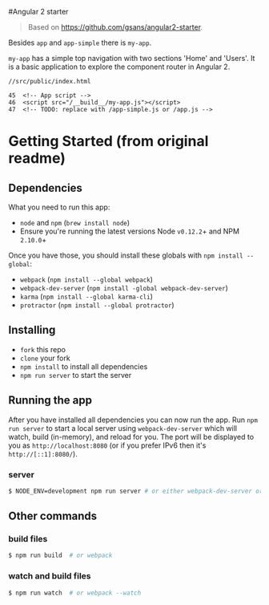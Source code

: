 #Angular 2 starter

> Based on https://github.com/gsans/angular2-starter.

Besides `app` and `app-simple` there is `my-app`. 

`my-app` has a simple top navigation with two sections 'Home' and 'Users'. It is a basic application to explore the component router in Angular 2.

```
//src/public/index.html

45  <!-- App script -->
46  <script src="/__build__/my-app.js"></script>
47  <!-- TODO: replace with /app-simple.js or /app.js -->
```

# Getting Started (from original readme)
## Dependencies
What you need to run this app:
* `node` and `npm` (`brew install node`)
* Ensure you're running the latest versions Node `v0.12.2`+ and NPM `2.10.0`+

Once you have those, you should install these globals with `npm install --global`:
* `webpack` (`npm install --global webpack`)
* `webpack-dev-server` (`npm install -global webpack-dev-server`)
* `karma` (`npm install --global karma-cli`)
* `protractor` (`npm install --global protractor`)

## Installing
* `fork` this repo
* `clone` your fork
* `npm install` to install all dependencies
* `npm run server` to start the server

## Running the app
After you have installed all dependencies you can now run the app. Run `npm run server` to start a local server using `webpack-dev-server` which will watch, build (in-memory), and reload for you. The port will be displayed to you as `http://localhost:8080` (or if you prefer IPv6 then it's `http://[::1]:8080/`).
 
### server
```bash
$ NODE_ENV=development npm run server # or either webpack-dev-server or npm run express
```

## Other commands 

### build files
```bash
$ npm run build  # or webpack
```

### watch and build files
```bash
$ npm run watch  # or webpack --watch
```
